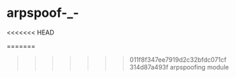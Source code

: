 # arpspoof-_-
<<<<<<< HEAD

=======
>>>>>>> 011f8f347ee7919d2c32bfdc071cf314d87a493f
arpspoofing module
